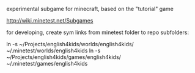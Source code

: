 experimental subgame for minecraft, 
based on the "tutorial" game 

http://wiki.minetest.net/Subgames


for developing, create sym links from minetest folder to repo subfolders: 

 ln -s ~/Projects/english4kids/worlds/english4kids/ ~/.minetest/worlds/english4kids
 ln -s ~/Projects/english4kids/games/english4kids/ ~/.minetest/games/english4kids
